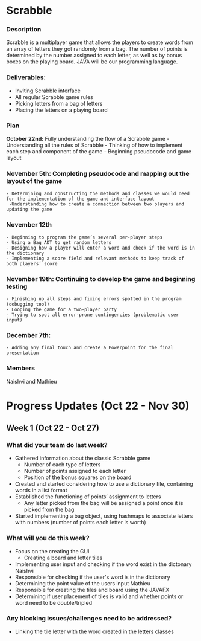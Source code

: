 # Scrabble

### **Description**
Scrabble is a multiplayer game that allows the players to create words from an array of letters
they got randomly from a bag. The number of points is determined by the number assigned to
each letter, as well as by bonus boxes on the playing board. JAVA will be our programming
language.

### **Deliverables:**
- Inviting Scrabble interface
- All regular Scrabble game rules
- Picking letters from a bag of letters
- Placing the letters on a playing board

### **Plan**
 **October 22nd:** Fully understanding the flow of a Scrabble game
    - Understanding all the rules of Scrabble
    - Thinking of how to implement each step and component of the game
    - Beginning pseudocode and game layout
### **November 5th:** Completing pseudocode and mapping out the layout of the game
    - Determining and constructing the methods and classes we would need for the implementation of the game and interface layout
     -Understanding how to create a connection between two players and updating the game
### **November 12th**
    - Beginning to program the game’s several per-player steps
    - Using a Bag ADT to get random letters
    - Designing how a player will enter a word and check if the word is in the dictionary
    - Implementing a score field and relevant methods to keep track of both players’ score
### **November 19th:** Continuing to develop the game and beginning testing
    - Finishing up all steps and fixing errors spotted in the program (debugging tool)
    - Looping the game for a two-player party
    - Trying to spot all error-prone contingencies (problematic user input)
### **December 7th:** 
    - Adding any final touch and create a Powerpoint for the final presentation

### **Members**
Naishvi and Mathieu


# Progress Updates (Oct 22 - Nov 30)

## Week 1 (Oct 22 - Oct 27)

### What did your team do last week?
* Gathered information about the classic Scrabble game
  * Number of each type of letters
  * Number of points assigned to each letter
  * Position of the bonus squares on the board
* Created and started considering how to use a dictionary file, containing words in a list format
* Established the functioning of points’ assignment to letters
  * Any letter picked from the bag will be assigned a point once it is picked from the bag
* Started implementing a bag object, using hashmaps to associate letters with numbers (number of points each letter is worth)


### What will you do this week?
* Focus on the creating the GUI
  * Creating a board and letter tiles
* Implementing user input and checking if the word exist in the dictonary 
Naishvi
* Responsible for checking if the user's word is in the dictionary 
* Determining the point value of the users input
Mathieu
* Responsible for creating the tiles and board using the JAVAFX
* Determining if user placement of tiles is valid and whether points or word need to be double/tripled

### Any blocking issues/challenges need to be addressed?
* Linking the tile letter with the word created in the letters classes 

